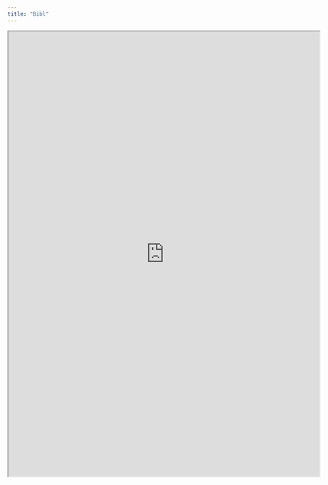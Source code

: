 ```yaml
---
title: "Bibl"
---
```


<iframe src="https://www.zotero.org/groups/5817982/ai_music_sources/library" width=700 height=1000></iframe>